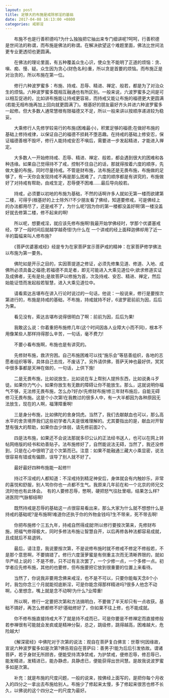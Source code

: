 ```yaml
---
layout: post
title: 足够大的布施是戒除邪淫的基础
date: 2017-04-08 16:13:00 +0800
categories: 戒邪淫
---
```


　　布施不也是行善积德吗?为什么独独把它抽出来专门细讲呢?呵呵，行善积德是世间法的称谓，而布施是佛法的称谓。在解决欲望这个难题里面，佛法比世间法更专业更透彻也更圆满。
　　在佛法的理论里面，有五种覆盖众生心识，使众生不能明了正道的烦恼：贪、嗔、痴、慢、疑。众生因为贪心(财色名利)重，所以贪是首要的烦恼。而布施正是对治贪的，所以布施在第一位。
　　修行六种波罗蜜多：布施、持戒、忍辱、精进、禅定、般若，都是为了对治众生的烦恼。六种波罗蜜多既相互融通也有所区别。一般来说，六波罗蜜多之间是可以相互促进的，比如讲布施能让持戒更容易，而持戒又能让布施的福德更大更圆满(若能无相布施再加上回向就更圆满了)。根基好的朋友最好齐头并进六种波罗蜜多一起修。但大多数人通常慧根有限福德又不足，所以一般来讲以按顺序递进较为稳妥。
　　大乘修行人先修学较易行的布施(困难最小)，积累足够的福德;在做好布施的基础上修持戒律，以保证自己的福德不损耗不堕恶趣。在持戒的基础上修安忍，保证福德善根不毁坏，修行人能持戒安忍不嗔后，需要进一步发起精进，才能进入禅定。
　　大多数人一开始修持戒、忍辱、精进、禅定、般若，都会遇到很大的困难和各种违缘。如果自己觉得持不了戒，控制不住自己的话，那就得按着六度的顺序，先做大量的布施，同时尽量持戒。不管是财布施，法布施还是无畏布施，布施做的足够了，有一天你会发现持戒不再是那么困难了。六度的顺序都是有讲究的，布施做好了对持戒有帮助，由戒生定，忍辱便不困难……最后导向般若。
　　持戒，必须要以初地的布施为基础，不然的话啊许多人就如无第一楼而欲建第二楼，可得乎(根基好的上士除外)?不少朋友看了佛经，知道要修戒，可是佛经上的办法都用尽了，还是戒不了，为什么呢?因为你的第一楼都没盖好啊!第一楼没盖好就去修第二楼，修不起来的啊!
　　所以呢，想要戒淫，就应该先修布施啊!我最开始学佛经时，学那个优婆塞戒经，学了一段时间后就越学越奇怪!为什么在 一个讲戒的经上面释迦佛却用了近一半的篇幅来叫人修布施?
　　《菩萨优婆塞戒经》经是专为在家菩萨宣示菩萨戒的精神：在家菩萨修学佛法以布施为第一要务。
　　佛陀如是开示之目的，实因菩提道之修证，必须先修集见道、修道、入地、成佛所必须具备之福德;若福德不具足者，即无可能进入大乘见道位中;欲求修道实证及成佛者，无有是处;是故菩萨以修施为首，次及持戒、安忍、精进、禅定，然后始能证悟而发起般若智慧，进入大乘见道位中。
　　请看索达吉堪布在讲入行论时说过的一句话，他说：一般说来，修行是要按次第进行的，布施是持戒的基础，不布施，持戒就持不好，6波罗密前前为因，后后为果。
　　看见没有，索达吉堪布说得很明白了啊：前前为因，后后为果!
　　我敢这么说：你着重把布施修几年(这个时间因各人业障大小而不同)，根本不用像某些人那样持得那么辛苦，一句话，毫不费力!
　　不要小看布施啊，布施也是有讲究的。
　　先修财布施，救济穷困。自己布施困难可以找“施乐会”等慈善组织，各地的志愿者组织等等，具体自己去找，不废话了。另外请供佛，菩萨天神也最好供，冥冥中很多事都是天神在做的，一句话，上供下施!
　　二是无畏布施，比如说放生，比如说在车上帮别人提拎东西，比如说勇斗歹徒。如果你力气小，如果你放生有无数的障碍让你不能放生。那么，这就说明你福气不够，无法修无畏布施，怎么办?好办!先修财布施!修三年财布施后，自能无碍修习无畏布施。这是个小次第!在我教过的很多人中，有一大半都因为各种原因无法放生，现在的人啊，福薄障重啊!
　　三是身分布施，比如佛陀的舍身饲虎。当然了，我们去献献血也可以，那么高水平的舍贪境界我们这些初学者凡夫是很难理解的。尤其要指出的是，献血对开智慧有强大的帮助，如果你血少体弱，请先修前面2个。
　　四是法布施，如果还不会说法那就多印公认的正法经书送人，也可以在网上转帖网络版的经书和劝善贴子。法布施修好了，自然能说法无碍，当然了，我还没修到，只是在心中很明了这个次第而已。注意：如果不能融通三藏大小乘显密，说法很容易有错或有偏颇，误导了别人就不好了。
　　最好最好四种布施能一起修!!!
　　持过不淫戒的人都知道：不淫戒持到精足神安后，身体就会有内触妙乐，非常的喜悦和舒服，别人骂你你也一点都不生气。我原来几年前在和一个北京的师兄交流时他也有此体会。　有的人要修忍辱，憋啊，硬把怒气往肚里咽，结果怎么样?进医院!气脉郁结啊!
　　既然持戒是忍辱的基础这一点很容易看出来，那么大家为什么就不想想什么是持戒的基础呢?是布施啊!难道你还执于你的外物金钱吗?生不带来，死不带去啊!
　　你把布施修个三五九年，持戒自然得成就!所以修行要按次第来，先修财布施，把福气修得极大，同时多修法布施让智慧自开，以后再修各种法都容易成就，且成就后不易退转。
　　最后，请注意，我说要按次第，不是说修布施时就不修戒不修定不修般若，不是那个意思啊，不要搞错了。修行六度菠萝蜜是有侧重主次而无清晰界限的，就如华严经上说的：不是不修，只不过有主次罢了，一个少修一点，一个多修一点。初学者应先修布施，其他的也要修，但布施要把它放到很重要的位置上来看待。
　　当然了，你说我非要用念佛来戒淫，也不是不可以，只要你能每天念8个小时，我包你念三个月就能彻底断淫，可是你能念得那样精进吗?很多人他念不动啊，心里想念，嘴上就是念不动啊!为什么?业障重!
　　所以啊，修行一定要把次第和方法搞明白，不要做了半天却只有一点收获。基础不搞好，再怎么修都修不好!基础修好了，你如果不往上修，也不能成就。
　　你不修布施直接持戒大不了就是持不成而已，可是你要是不修禅定而直接修般若参禅很有可能就会发疯或是精神分裂，总之，跳级修，跳得越高，困难越大，危险越大!
　　《解深密经》中佛陀对于次第的说法：观自在菩萨复白佛言：世尊!何因缘故，宣说六种波罗蜜多如是次第?佛告观自在菩萨曰：善男子!能为后后引发依故。谓诸菩萨，若于身财无所顾吝，便能受持清净禁戒，为护禁戒，便修忍辱，修忍辱已，能发精进，发精进已，能办静虑，具静虑已，便能获得出世间慧。是故我说波罗蜜多如是次第。
　　补充：就是布施的尺度问题，一般的说来，按佛经上面写的，是把你每个月收入的四分之一拿出去布施给别人。布施少了修起来太慢，多了修起来很苦也修不长久，以佛说的这个四分之一的尺度为最好。